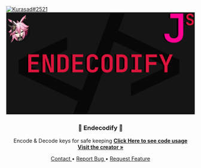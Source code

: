 <p>
    <a href="https://twitter.com/iKurasad">
        <img src="https://img.shields.io/badge/Creator-Kurasad%232521-%23ff0092" alt="Kurasad#2521" />
    </a>
    <a href="../../README.md"
        title="All code regarding Jonin and Jonin Services is protected.">
        <img src="../../assets/jonin-services-endecodify.jpg" alt="Jonin Services Image" />
    </a>
    <h3 align="center"> 💠 Endecodify 💠 </h3>
    <p align="center"> Encode & Decode keys for safe keeping
        <strong><a href="../../example.js#L40"> Click Here to see code usage </a></strong>
        <br />
        <a href="https://kura.gq"><strong> Visit the creator » </strong></a>
    </p>
    <p align="center">
        <a href="https://discord.gg/H5PwwSJ"> Contact </a>
        •
        <a href="https://github.com/DPulavarthy/Ganyu/issues"> Report Bug </a>
        •
        <a href="https://github.com/DPulavarthy/Ganyu/issues"> Request Feature </a>
    </p>
</p>
